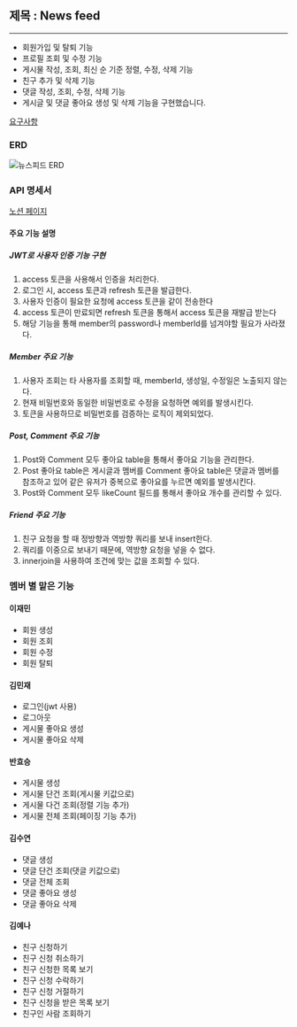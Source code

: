 ## 제목 : News feed
---
- 회원가입 및 탈퇴 기능
- 프로필 조회 및 수정 기능
- 게시물 작성, 조회, 최신 순 기준 정렬, 수정, 삭제 기능
- 친구 추가 및 삭제 기능
- 댓글 작성, 조회, 수정, 삭제 기능
- 게시글 및 댓글 좋아요 생성 및 삭제 기능을 구현했습니다.

[요구사항](https://teamsparta.notion.site/Spring-5-19e2dc3ef514806f8783ed137efd365e)

### ERD
![뉴스피드 ERD](https://github.com/user-attachments/assets/ff995ae7-390e-4eb3-9094-eae3418d162a)

### API 명세서
[노션 페이지](https://teamsparta.notion.site/API-19a2dc3ef5148022a30cf29137e45dd9)
#### 주요 기능 설명
##### JWT로 사용자 인증 기능 구현
1. access 토큰을 사용해서 인증을 처리한다.
2. 로그인 시, access 토큰과 refresh 토큰을 발급한다.
3. 사용자 인증이 필요한 요청에 access 토큰을 같이 전송한다
4. access 토큰이 만료되면 refresh 토큰을 통해서 access 토큰을 재발급 받는다
5. 해당 기능을 통해 member의 password나 memberId를 넘겨야할 필요가 사라졌다.

##### Member 주요 기능
1. 사용자 조회는 타 사용자를 조회할 때, memberId, 생성일, 수정일은 노출되지 않는다.
2. 현재 비밀번호와 동일한 비밀번호로 수정을 요청하면 예외를 발생시킨다.
3. 토큰을 사용하므로 비밀번호를 검증하는 로직이 제외되었다.

##### Post, Comment 주요 기능
1. Post와 Comment 모두 좋아요 table을 통해서 좋아요 기능을 관리한다.
2. Post 좋아요 table은 게시글과 멤버를 Comment 좋아요 table은 댓글과 멤버를 참조하고 있어 같은 유저가 중복으로 좋아요를 누르면 예외를 발생시킨다.
3. Post와 Comment 모두 likeCount 필드를 통해서 좋아요 개수를 관리할 수 있다.

##### Friend 주요 기능
1. 친구 요청을 할 때 정방향과 역방향 쿼리를 보내 insert한다.
2. 쿼리를 이중으로 보내기 때문에, 역방향 요청을 넣을 수 없다.
3. innerjoin을 사용하여 조건에 맞는 값을 조회할 수 있다.

   
### 멤버 별 맡은 기능
#### 이재민 
- 회원 생성
- 회원 조회
- 회원 수정
- 회원 탈퇴
  
#### 김민재
- 로그인(jwt 사용)
- 로그아웃
- 게시물 좋아요 생성
- 게시물 좋아요 삭제
  
#### 반효승
- 게시물 생성
- 게시물 단건 조회(게시물 키값으로)
- 게시물 다건 조회(정렬 기능 추가)
- 게시물 전체 조회(페이징 기능 추가)
  
#### 김수연
- 댓글 생성
- 댓글 단건 조회(댓글 키값으로)
- 댓글 전체 조회
- 댓글 좋아요 생성
- 댓글 좋아요 삭제
  
#### 김예나
- 친구 신청하기
- 친구 신청 취소하기
- 친구 신청한 목록 보기
- 친구 신청 수락하기
- 친구 신청 거절하기
- 친구 신청을 받은 목록 보기
- 친구인 사람 조회하기



